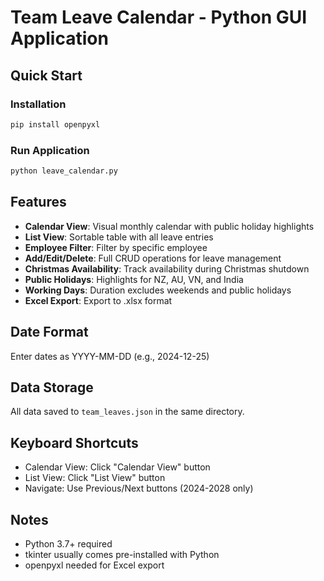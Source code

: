 ﻿# Team Leave Calendar - Python GUI Application

## Quick Start

### Installation
```bash
pip install openpyxl
```

### Run Application
```bash
python leave_calendar.py
```

## Features

- **Calendar View**: Visual monthly calendar with public holiday highlights
- **List View**: Sortable table with all leave entries
- **Employee Filter**: Filter by specific employee
- **Add/Edit/Delete**: Full CRUD operations for leave management
- **Christmas Availability**: Track availability during Christmas shutdown
- **Public Holidays**: Highlights for NZ, AU, VN, and India
- **Working Days**: Duration excludes weekends and public holidays
- **Excel Export**: Export to .xlsx format

## Date Format
Enter dates as YYYY-MM-DD (e.g., 2024-12-25)

## Data Storage
All data saved to `team_leaves.json` in the same directory.

## Keyboard Shortcuts
- Calendar View: Click "Calendar View" button
- List View: Click "List View" button  
- Navigate: Use Previous/Next buttons (2024-2028 only)

## Notes
- Python 3.7+ required
- tkinter usually comes pre-installed with Python
- openpyxl needed for Excel export